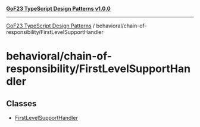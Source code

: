 [**GoF23 TypeScript Design Patterns v1.0.0**](../../../README.md)

***

[GoF23 TypeScript Design Patterns](../../../README.md) / behavioral/chain-of-responsibility/FirstLevelSupportHandler

# behavioral/chain-of-responsibility/FirstLevelSupportHandler

## Classes

- [FirstLevelSupportHandler](classes/FirstLevelSupportHandler.md)

